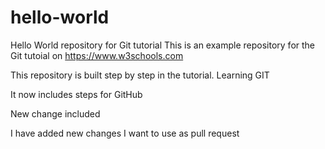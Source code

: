 # hello-world
Hello World repository for Git tutorial
This is an example repository for the Git tutoial on https://www.w3schools.com

This repository is built step by step in the tutorial.
Learning GIT

It now includes steps for GitHub

New change included

I have added new changes I want to use as pull request

